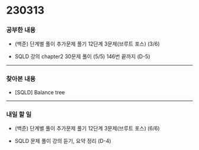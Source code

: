 # 230313

### 공부한 내용

- (백준) 단계별 풀이 추가문제 풀기 12단계 3문제(브루트 포스) (3/6)

- SQLD 강의 chapter2 30문제 풀이 (5/5) 146번 끝까지 (D-5)

---

### 찾아본 내용

- [SQLD] Balance tree

---

### 내일 할 일

- (백준) 단계별 풀이 추가문제 풀기 12단계 3문제(브루트 포스) (6/6)

- SQLD 문제 풀이 강의 듣기, 요약 정리 (D-4)
